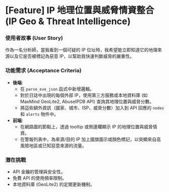 # [Feature] IP 地理位置與威脅情資整合 (IP Geo & Threat Intelligence)

### 使用者故事 (User Story)
作為一名分析師，當我看到一個可疑的 IP 位址時，我希望能立即知道它的地理來源以及它是否被標記為惡意 IP，以幫助我快速判斷威脅的嚴重性。

### 功能需求 (Acceptance Criteria)
- **後端**:
    - 在 `parse_eve_json` 函式中新增邏輯。
    - 對於日誌中出現的每個外部 IP，使用第三方服務或本地資料庫 (如 MaxMind GeoLite2, AbuseIPDB API) 查詢其地理位置與威脅分數。
    - 將這些額外資訊（國家、城市、ISP、威脅分數）加入到 API 回應的 `nodes` 和 `alerts` 物件中。
- **前端**:
    - 在網路圖的節點上，透過 tooltip 或側邊欄顯示 IP 的地理位置與威脅情資。
    - 在警報列表中，為來源/目的 IP 加上國旗圖示或顏色標記，以突顯來自高風險地區或已知惡意來源的流量。

### 潛在挑戰
- API 金鑰的管理與安全性。
- 免費 API 的使用頻率限制。
- 本地資料庫 (GeoLite2) 的定期更新機制。
